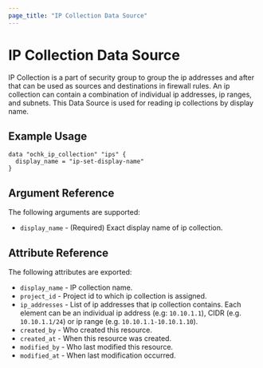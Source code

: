 ```yaml
---
page_title: "IP Collection Data Source"
---
```


# IP Collection Data Source

IP Collection is a part of security group to group the ip addresses and after that can be used as sources and destinations in firewall rules. An ip collection can contain a combination of individual ip addresses, ip ranges, and subnets. 
This Data Source is used for reading ip collections by display name. 

## Example Usage

```hcl
data "ochk_ip_collection" "ips" {
  display_name = "ip-set-display-name"
}
```

## Argument Reference

The following arguments are supported:

* `display_name` - (Required) Exact display name of ip collection.

## Attribute Reference

The following attributes are exported:
 * `display_name` - IP collection name. 
 * `project_id` - Project id to which ip collection is assigned.
 * `ip_addresses` - List of ip addresses that ip collection contains. Each element can be an individual ip address (e.g: `10.10.1.1`), CIDR (e.g. `10.10.1.1/24`) or ip range (e.g. `10.10.1.1-10.10.1.10`).
 * `created_by` - Who created this resource.
 * `created_at` - When this resource was created.
 * `modified_by` - Who last modified this resource. 
 * `modified_at` - When last modification occurred. 
     
 
